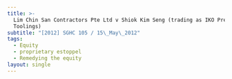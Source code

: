 ```yaml
---
title: >-
  Lim Chin San Contractors Pte Ltd v Shiok Kim Seng (trading as IKO Precision
  Toolings)
subtitle: "[2012] SGHC 105 / 15\_May\_2012"
tags:
  - Equity
  - proprietary estoppel
  - Remedying the equity
layout: single
---
```



